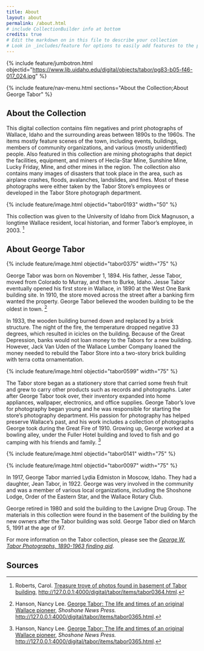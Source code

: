 ```yaml
---
title: About
layout: about
permalink: /about.html
# include CollectionBuilder info at bottom
credits: true
# Edit the markdown on in this file to describe your collection
# Look in _includes/feature for options to easily add features to the page
---
```


{% include feature/jumbotron.html objectid="https://www.lib.uidaho.edu/digital/objects/tabor/pg83-b05-f46-017_024.jpg" %} 

{% include feature/nav-menu.html sections="About the Collection;About George Tabor" %}

## About the Collection

This digital collection contains film negatives and print photographs of Wallace, Idaho and the surrounding areas between 1890s to the 1960s. The items mostly feature scenes of the town, including events, buildings, members of community organizations, and various (mostly unidentified) people. Also featured in this collection are mining photographs that depict the facilities, equipment, and miners of Hecla-Star Mine, Sunshine Mine, Lucky Friday, Mine, and other mines in the region. The collection also contains many images of disasters that took place in the area, such as airplane crashes, floods, avalanches, landslides, and fires. Most of these photographs were either taken by the Tabor Store’s employees or developed in the Tabor Store photograph department.  

{% include feature/image.html objectid="tabor0193" width="50" %}

This collection was given to the University of Idaho from Dick Magnuson, a longtime Wallace resident, local historian, and former Tabor’s employee, in 2003. [^1] 

## About George Tabor

{% include feature/image.html objectid="tabor0375" width="75" %}

George Tabor was born on November 1, 1894. His father, Jesse Tabor, moved from Colorado to Murray, and then to Burke, Idaho. Jesse Tabor eventually opened his first store in Wallace, in 1890 at the West One Bank building site. In 1910, the store moved across the street after a banking firm wanted the property. George Tabor believed the wooden building to be the oldest in town. [^2]

In 1933, the wooden building burned down and replaced by a brick structure. The night of the fire, the temperature dropped negative 33 degrees, which resulted in icicles on the building. Because of the Great Depression, banks would not loan money to the Tabors for a new building. However, Jack Van Uden of the Wallace Lumber Company loaned the money needed to rebuild the Tabor Store into a two-story brick building with terra cotta ornamentation.

{% include feature/image.html objectid="tabor0599" width="75" %}

The Tabor store began as a stationery store that carried some fresh fruit and grew to carry other products such as records and photographs. Later after George Tabor took over, their inventory expanded into home appliances, wallpaper, electronics, and office supplies. George Tabor’s love for photography began young and he was responsible for starting the store’s photography department. His passion for photography has helped preserve Wallace’s past, and his work includes a collection of photographs George took during the Great Fire of 1910. Growing up, George worked at a bowling alley, under the Fuller Hotel building and loved to fish and go camping with his friends and family. [^3]

{% include feature/image.html objectid="tabor0141" width="75" %}

{% include feature/image.html objectid="tabor0097" width="75" %}

In 1917, George Tabor married Lydia Edmiston in Moscow, Idaho. They had a daughter, Jean Tabor, in 1922. George was very involved in the community and was a member of various local organizations, including the Shoshone Lodge, Order of the Eastern Star, and the Wallace Rotary Club. 

George retired in 1980 and sold the building to the Lavigne Drug Group. The materials in this collection were found in the basement of the building by the new owners after the Tabor building was sold. George Tabor died on March 5, 1991 at the age of 97.

For more information on the Tabor collection, please see the *[George W. Tabor Photographs, 1890-1963 finding aid](https://archiveswest.orbiscascade.org/ark:/80444/xv538451)*.

## Sources

[^1]: Roberts, Carol. [Treasure trove of photos found in basement of Tabor building](http://127.0.0.1:4000/digital/tabor/items/tabor0364.html), http://127.0.0.1:4000/digital/tabor/items/tabor0364.html.

[^2]: Hanson, Nancy Lee. [George Tabor: The life and times of an original Wallace pioneer](http://127.0.0.1:4000/digital/tabor/items/tabor0365.html), *Shoshone News Press.* http://127.0.0.1:4000/digital/tabor/items/tabor0365.html.  

[^3]: Hanson, Nancy Lee. [George Tabor: The life and times of an original Wallace pioneer](http://127.0.0.1:4000/digital/tabor/items/tabor0365.html), *Shoshone News Press.* http://127.0.0.1:4000/digital/tabor/items/tabor0365.html.  


